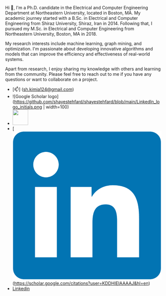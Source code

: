 Hi 👋, I'm a Ph.D. candidate in the Electrical and Computer Engineering Department at Northeastern University, located in Boston, MA. My academic journey started with a B.Sc. in Electrical and Computer Engineering from Shiraz University, Shiraz, Iran in 2014. Following that, I pursued my M.Sc. in Electrical and Computer Engineering from Northeastern University, Boston, MA in 2018.

My research interests include machine learning, graph mining, and optimization. I'm passionate about developing innovative algorithms and models that can improve the efficiency and effectiveness of real-world systems.

Apart from research, I enjoy sharing my knowledge with others and learning from the community. Please feel free to reach out to me if you have any questions or want to collaborate on a project.


- [📫] (sh.kimia124@gmail.com)
-  ![Google Scholar logo](https://github.com/shayestehfard/shayestehfard/blob/main/LinkedIn_logo_initials.png | width=100)
-  <img src="[https://your-image-url.type](https://github.com/shayestehfard/shayestehfard/blob/main/LinkedIn_logo_initials.png)" width="50" height="50">
- [![Google Scholar](https://github.com/shayestehfard/shayestehfard/blob/main/LinkedIn_logo_initials.png) (https://scholar.google.com/citations?user=KDDHIEIAAAAJ&hl=en)
- [Linkedin](https://www.linkedin.com/in/kimia-shayestehfard-5814a775/)




